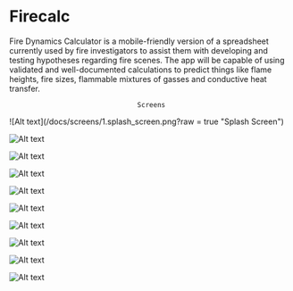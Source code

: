 # Firecalc

Fire Dynamics Calculator is a mobile-friendly version of a spreadsheet currently used by fire investigators to assist them with developing and testing hypotheses regarding fire scenes. The app will be capable of using validated and well-documented calculations to predict things like flame heights, fire sizes, flammable mixtures of gasses and conductive heat transfer.


                                    Screens 

![Alt text](/docs/screens/1.splash_screen.png?raw = true "Splash Screen")

![Alt text](/docs/screens/2.Main_calculating_components.png?raw=true "All calculating Components")

![Alt text](/docs/screens/3.GasLayer_calculation_inputs.png?raw=true "Gas Layer Calcuation Inputs")

![Alt text](/docs/screens/5.Flashover_calculation_inputs.png?raw=true "Flashover Calcuation Inputs")

![Alt text](/docs/screens/6.Flashover_calculation_outputs.pngg?raw=true "Flashover calculation output")

![Alt text](/docs/screens/7.Conduction_calculation_inputs.png?raw=true "Conduction calculation inputs")

![Alt text](/docs/screens/8.Conduction_calculation_outputs.png.png?raw=true "Conduction calculation outputs")

![Alt text](/docs/screens/9.Flame_Height_calculation_inputs.png.png?raw=true "Flame Height calculation inputs")

![Alt text](/docs/screens/10.Flame_Height_calculation_outputs.png.png.png?raw=true "Flame Height calculation ")

![Alt text](/docs/screens/11.Feed_back_form.png?raw=true "Feed back form")
